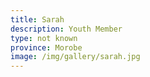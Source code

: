 ```yaml
---
title: Sarah
description: Youth Member
type: not known
province: Morobe
image: /img/gallery/sarah.jpg
---
```


